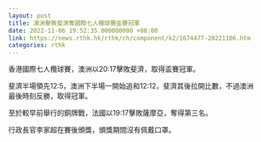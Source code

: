 ```yaml
---
layout: post
title: 澳洲擊敗斐濟奪國際七人欖球賽盃賽冠軍
date: 2022-11-06 19:52:35.000000000 +08:00
link: https://news.rthk.hk/rthk/ch/component/k2/1674477-20221106.htm
categories: rthk
---
```


香港國際七人欖球賽，澳洲以20:17擊敗斐濟，取得盃賽冠軍。

斐濟半場領先12:5，澳洲下半場一開始追和12:12，斐濟其後拉開比數，不過澳洲最後時刻反勝，取得冠軍。

至於較早前舉行的銅牌戰，法國以19:17擊敗薩摩亞，奪得第三名。

行政長官李家超在賽後頒獎，頒獎期間沒有佩戴口罩。
